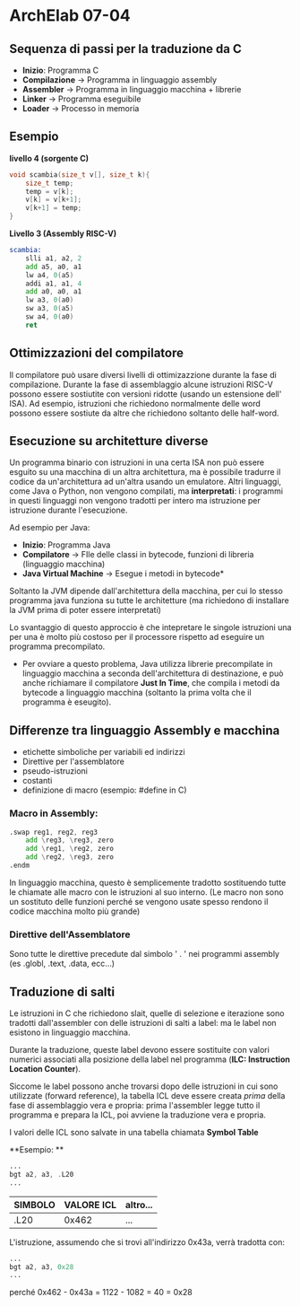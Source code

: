 # ArchElab 07-04

## Sequenza di passi per la traduzione da C
* **Inizio**: Programma C
* **Compilazione** -> Programma in linguaggio assembly
* **Assembler** -> Programma in linguaggio macchina + librerie
* **Linker** -> Programma eseguibile
* **Loader** -> Processo in memoria

## Esempio
**livello 4 (sorgente C)**
``` C
void scambia(size_t v[], size_t k){
	size_t temp;
	temp = v[k];
	v[k] = v[k+1];
	v[k+1] = temp;
}
```

**Livello 3 (Assembly RISC-V)**
``` asm
scambia:
	slli a1, a2, 2
	add a5, a0, a1
	lw a4, 0(a5)
	addi a1, a1, 4
	add a0, a0, a1
	lw a3, 0(a0)
	sw a3, 0(a5)
	sw a4, 0(a0)
	ret
``` 

## Ottimizzazioni del compilatore
Il compilatore può usare diversi livelli di ottimizazzione durante la fase di compilazione. Durante la fase di assemblaggio alcune istruzioni RISC-V possono essere sostiutite con versioni ridotte (usando un estensione dell' ISA). Ad esempio, istruzioni che richiedono normalmente delle word possono essere sostiute da altre che richiedono soltanto delle half-word.

## Esecuzione su architetture diverse
Un programma binario con istruzioni in una certa ISA non può essere esguito su una macchina di un altra architettura, ma è possibile tradurre il codice da un'architettura ad un'altra usando un emulatore.
Altri linguaggi, come Java o Python, non vengono compilati, ma **interpretati**: i programmi in questi linguaggi non vengono tradotti per intero ma istruzione per istruzione durante l'esecuzione.

Ad esempio per Java:
* **Inizio**: Programma Java
* **Compilatore** -> FIle delle classi in bytecode, funzioni di libreria (linguaggio macchina)
* **Java Virtual Machine** -> Esegue i metodi in bytecode*

Soltanto la JVM dipende dall'architettura della macchina, per cui lo stesso programma java funziona su tutte le architetture (ma richiedono di installare la JVM prima di poter essere interpretati)

Lo svantaggio di questo approccio è che intepretare le singole istruzioni una per una è molto più costoso per il processore rispetto ad eseguire un programma precompilato. 

* Per ovviare a questo problema, Java utilizza librerie precompilate in linguaggio macchina a seconda dell'architettura di destinazione, e può anche richiamare il compilatore **Just In Time**, che compila i metodi da bytecode a linguaggio macchina (soltanto la prima volta che il programma è eseugito). 

## Differenze tra linguaggio Assembly e macchina
* etichette simboliche per variabili ed indirizzi
* Direttive per l'assemblatore
* pseudo-istruzioni
* costanti
* definizione di macro (esempio: #define in C)

### Macro in Assembly:
``` asm
.swap reg1, reg2, reg3
	add \reg3, \reg3, zero
	add \reg1, \reg2, zero
	add \reg2, \reg3, zero
.endm
```

In linguaggio macchina, questo è semplicemente tradotto sostituendo tutte le chiamate alle macro con le istruzioni al suo interno. (Le macro non sono un sostituto delle funzioni perché se vengono usate spesso rendono il codice macchina molto più grande)

### Direttive dell'Assemblatore
Sono tutte le direttive precedute dal simbolo ' . ' nei programmi assembly (es .globl, .text, .data, ecc...)

## Traduzione di salti
Le istruzioni in C che richiedono slait, quelle di selezione e iterazione sono tradotti dall'assembler con delle istruzioni di salti a label: ma le label non esistono in linguaggio macchina.

Durante la traduzione, queste label devono essere sostituite con valori numerici associati alla posizione della label nel programma (**ILC: Instruction Location Counter**).

Siccome le label possono anche trovarsi dopo delle istruzioni in cui sono utilizzate (forward reference), la tabella ICL deve essere creata *prima* della fase di assemblaggio vera e propria: prima l'assembler legge tutto il programma e prepara la ICL, poi avviene la traduzione vera e propria.

I valori delle ICL sono salvate in una tabella chiamata **Symbol Table**

**Esempio: **
``` asm
...
bgt a2, a3, .L20
...
```

|          SIMBOLO          |         VALORE ICL           |               altro...     |
|--------------------|--------------------|--------------------|
|           .L20         |0x462                   |...                    |

L'istruzione, assumendo che si trovi all'indirizzo 0x43a, verrà tradotta con:

``` asm
...
bgt a2, a3, 0x28
...
```

perché 0x462 - 0x43a = 1122 - 1082 = 40 = 0x28

